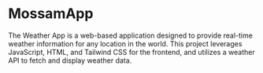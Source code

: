 # MossamApp
The Weather App is a web-based application designed to provide real-time weather information for any location in the world. This project leverages JavaScript, HTML, and Tailwind CSS for the frontend, and utilizes a weather API to fetch and display weather data.

